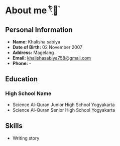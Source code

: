 # About me 𓍢ִ໋🌷͙֒

## Personal Information

- **Name:** Khalisha sabiya
- **Date of Birth:** 02 November 2007
- **Address:** Magelang
- **Email:** khalishasabiya758@gmail.com
- **Phone:** -

## Education

### High School Name 

- Science Al-Quran Junior High School Yogyakarta
- Science Al-Quran Senior High School Yogyakarta

## Skills

- Writing story
